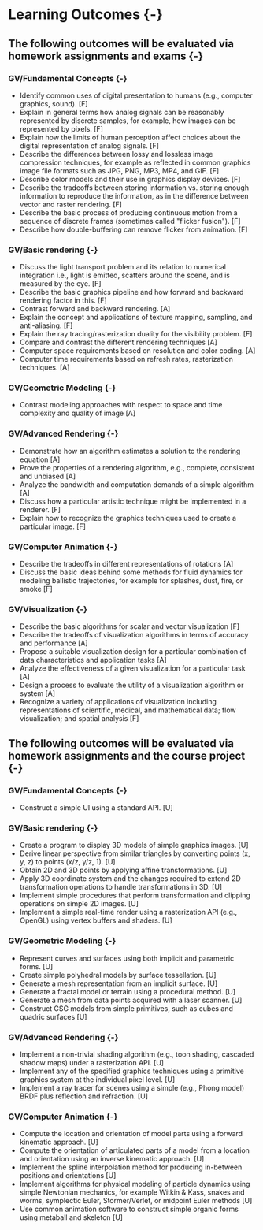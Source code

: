 # Learning Outcomes {-}

## The following outcomes will be evaluated via homework assignments and exams {-}

### GV/Fundamental Concepts {-}

- Identify common uses of digital presentation to humans (e.g., computer graphics, sound). [F]
- Explain in general terms how analog signals can be reasonably represented by discrete samples, for example, how images can be represented by pixels. [F]
- Explain how the limits of human perception affect choices about the digital representation of analog signals. [F]
- Describe the differences between lossy and lossless image compression techniques, for example as reflected in common graphics image file formats such as JPG, PNG, MP3, MP4, and GIF. [F]
- Describe color models and their use in graphics display devices. [F]
- Describe the tradeoffs between storing information vs. storing enough information to reproduce the information, as in the difference between vector and raster rendering. [F]
- Describe the basic process of producing continuous motion from a sequence of discrete frames (sometimes called "flicker fusion"). [F]
- Describe how double-buffering can remove flicker from animation. [F]

### GV/Basic rendering {-}

- Discuss the light transport problem and its relation to numerical integration i.e., light is emitted, scatters around the scene, and is measured by the eye. [F]
- Describe the basic graphics pipeline and how forward and backward rendering factor in this. [F]
- Contrast forward and backward rendering. [A]
- Explain the concept and applications of texture mapping, sampling, and anti-aliasing. [F]
- Explain the ray tracing/rasterization duality for the visibility problem. [F]
- Compare and contrast the different rendering techniques [A]
- Computer space requirements based on resolution and color coding. [A]
- Computer time requirements based on refresh rates, rasterization techniques. [A]

### GV/Geometric Modeling {-}

- Contrast modeling approaches with respect to space and time complexity and quality of image [A]

### GV/Advanced Rendering {-}

- Demonstrate how an algorithm estimates a solution to the rendering equation [A]
- Prove the properties of a rendering algorithm, e.g., complete, consistent and unbiased [A]
- Analyze the bandwidth and computation demands of a simple algorithm [A]
- Discuss how a particular artistic technique might be implemented in a renderer. [F]
- Explain how to recognize the graphics techniques used to create a particular image. [F]

### GV/Computer Animation {-}

- Describe the tradeoffs in different representations of rotations [A]
- Discuss the basic ideas behind some methods for fluid dynamics for modeling ballistic trajectories, for example for splashes, dust, fire, or smoke [F]

### GV/Visualization {-}

- Describe the basic algorithms for scalar and vector visualization [F]
- Describe the tradeoffs of visualization algorithms in terms of accuracy and performance [A]
- Propose a suitable visualization design for a particular combination of data characteristics and application tasks [A]
- Analyze the effectiveness of a given visualization for a particular task [A]
- Design a process to evaluate the utility of a visualization algorithm or system [A]
- Recognize a variety of applications of visualization including representations of scientific, medical, and mathematical data; flow visualization; and spatial analysis [F]

## The following outcomes will be evaluated via homework assignments and the course project {-}

### GV/Fundamental Concepts {-}

- Construct a simple UI using a standard API. [U]

### GV/Basic rendering {-}

- Create a program to display 3D models of simple graphics images. [U]
- Derive linear perspective from similar triangles by converting points (x, y, z) to points (x/z, y/z, 1). [U]
- Obtain 2D and 3D points by applying affine transformations. [U]
- Apply 3D coordinate system and the changes required to extend 2D transformation operations to handle transformations in 3D. [U]
- Implement simple procedures that perform transformation and clipping operations on simple 2D images. [U]
- Implement a simple real-time render using a rasterization API (e.g., OpenGL) using vertex buffers and shaders. [U]

### GV/Geometric Modeling {-}

- Represent curves and surfaces using both implicit and parametric forms. [U]
- Create simple polyhedral models by surface tessellation. [U]
- Generate a mesh representation from an implicit surface. [U]
- Generate a fractal model or terrain using a procedural method. [U]
- Generate a mesh from data points acquired with a laser scanner. [U]
- Construct CSG models from simple primitives, such as cubes and quadric surfaces [U]

### GV/Advanced Rendering {-}

- Implement a non-trivial shading algorithm (e.g., toon shading, cascaded shadow maps) under a rasterization API. [U]
- Implement any of the specified graphics techniques using a primitive graphics system at the individual pixel level. [U]
- Implement a ray tracer for scenes using a simple (e.g., Phong model) BRDF plus reflection and refraction. [U]

### GV/Computer Animation {-}

- Compute the location and orientation of model parts using a forward kinematic approach. [U]
- Compute the orientation of articulated parts of a model from a location and orientation using an inverse kinematic approach. [U]
- Implement the spline interpolation method for producing in-between positions and orientations [U]
- Implement algorithms for physical modeling of particle dynamics using simple Newtonian mechanics, for example Witkin & Kass, snakes and worms, symplectic Euler, Stormer/Verlet, or midpoint Euler methods [U]
- Use common animation software to construct simple organic forms using metaball and skeleton [U]
